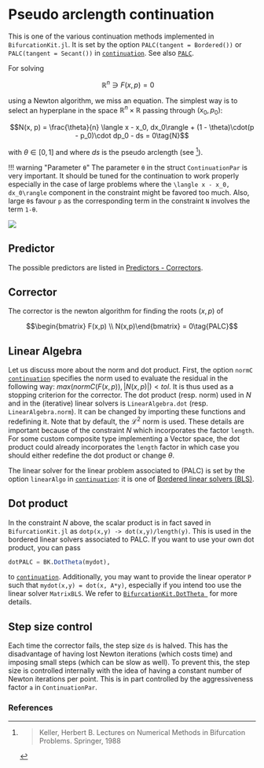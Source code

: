 # Pseudo arclength continuation

This is one of the various continuation methods implemented in `BifurcationKit.jl`. It is set by the option `PALC(tangent = Bordered())` or `PALC(tangent = Secant())` in [`continuation`](@ref). See also [`PALC`](@ref).

For solving 

$$\mathbb R^n\ni F(x,p) = 0 \quad\tag{E}$$

using a Newton algorithm, we miss an equation. The simplest way is to select an hyperplane in the space $\mathbb R^n\times \mathbb R$ passing through $(x_0,p_0)$:

$$N(x, p) = \frac{\theta}{n} \langle x - x_0, dx_0\rangle + (1 - \theta)\cdot(p - p_0)\cdot dp_0 - ds = 0\tag{N}$$

with $\theta\in[0,1]$ and where $ds$ is the pseudo arclength (see [^Keller]).

!!! warning "Parameter `θ`"
    The parameter `θ` in the struct `ContinuationPar` is very important. It should be tuned for the continuation to work properly especially in the case of large problems where the ``\langle x - x_0, dx_0\rangle`` component in the constraint might be favored too much. Also, large `θ`s favour `p` as the corresponding term in the constraint ``N`` involves the term ``1-θ``.
    
![](PALC.png)
    

## Predictor

The possible predictors are listed in [Predictors - Correctors](@ref).

## Corrector

The corrector is the newton algorithm for finding the roots $(x,p)$ of

$$\begin{bmatrix} F(x,p) \\	N(x,p)\end{bmatrix} = 0\tag{PALC}$$

## Linear Algebra

Let us discuss more about the norm and dot product. First, the option `normC` [`continuation`](@ref) specifies the norm used to evaluate the residual in the following way: $max(normC(F(x,p)), |N(x,p)|)<tol$. It is thus used as a stopping criterion for the corrector. The dot product (resp. norm) used in $N$ and in the (iterative) linear solvers is `LinearAlgebra.dot` (resp. `LinearAlgebra.norm`). It can be changed by importing these functions and redefining it. Note that by default, the $\mathcal L^2$ norm is used. These details are important because of the constraint $N$ which incorporates the factor `length`. For some custom composite type implementing a Vector space, the dot product could already incorporates the `length` factor in which case you should either redefine the dot product or change $\theta$.

The linear solver for the linear problem associated to (PALC) is set by the option `linearAlgo` in [`continuation`](@ref): it is one of [Bordered linear solvers (BLS)](@ref).

## Dot product

In the constraint $N$ above, the scalar product is in fact saved in `BifurcationKit.jl` as `dotp(x,y) -> dot(x,y)/length(y)`. This is used in the bordered linear solvers associated to PALC. If you want to use your own dot product, you can pass 

```julia
dotPALC = BK.DotTheta(mydot),
```

to [`continuation`](@ref). Additionally, you may want to provide the linear operator `P` such that `mydot(x,y) = dot(x, A*y)`, especially if you intend too use the linear solver `MatrixBLS`. We refer to [`BifurcationKit.DotTheta `](@ref) for more details.


## Step size control

Each time the corrector fails, the step size ``ds`` is halved. This has the disadvantage of having lost Newton iterations (which costs time) and imposing small steps (which can be slow as well). To prevent this, the step size is controlled internally with the idea of having a constant number of Newton iterations per point. This is in part controlled by the aggressiveness factor `a` in `ContinuationPar`. 


### References

[^Keller]:> Keller, Herbert B. Lectures on Numerical Methods in Bifurcation Problems. Springer, 1988
